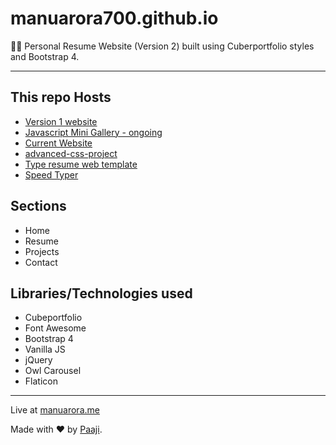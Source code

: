 # manuarora700.github.io

👱‍♂️ Personal Resume Website (Version 2) built using Cuberportfolio styles and Bootstrap 4.

---

## This repo Hosts

- [Version 1 website](http://manuarora700.github.io/old%20v1)
- [Javascript Mini Gallery - ongoing](http://manuarora700.github.io/jsgallery)
- [Current Website](http://manuarora700.github.io/)
- [advanced-css-project](https://www.github.com/manuarora700/advanced-css-project)
- [Type resume web template](https://www.github.com/manuarora700/typeresume)
- [Speed Typer](https://www.github.com/manuarora700/speed-typer)

## Sections

- Home
- Resume
- Projects
- Contact

## Libraries/Technologies used

- Cubeportfolio
- Font Awesome
- Bootstrap 4
- Vanilla JS
- jQuery
- Owl Carousel
- Flaticon

---

Live at [manuarora.me](http://www.manuarora.me)

Made with ❤ by [Paaji](https://www.twitter.com/mannupaaji/).
